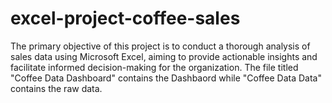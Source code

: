 # excel-project-coffee-sales
The primary objective of this project is to conduct a thorough analysis of sales data using Microsoft Excel, aiming to provide actionable insights and facilitate informed decision-making for the organization.
The file titled "Coffee Data Dashboard" contains the Dashbaord while "Coffee Data Data" contains the raw data.
